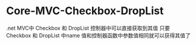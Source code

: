 # Core-MVC-Checkbox-DropList

.net MVC中 Checkbox 和  DropList 控制器中可以直接获取到其值
只要 Checkbox 和 DropList 中name 值和控制器函数中参数值相同就可以获得其值了
